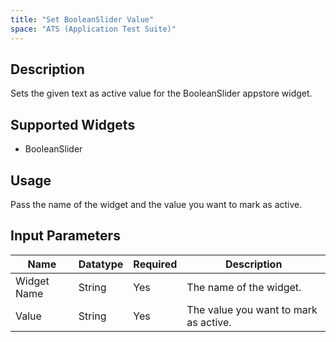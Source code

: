 ```yaml
---
title: "Set BooleanSlider Value"
space: "ATS (Application Test Suite)"
---
```

## Description

Sets the given text as active value for the BooleanSlider appstore widget.

## Supported Widgets

+ BooleanSlider

## Usage

Pass the name of the widget and the value you want to mark as active.

## Input Parameters

Name | Datatype | Required | Description
---- |--------| -------|---------------
Widget Name | String | Yes | The name of the widget.
Value | String | Yes | The value you want to mark as active.
